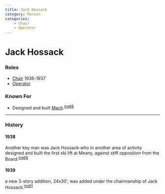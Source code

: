 ```yaml
---
title: Jack Hossack
category: Person
categories:
    - Chair
    - Operator
---
```

# Jack Hossack
### Roles
- [Chair](/Person/Chair) 1936-1937
- [Operator](/Person/Operator)

### Known For
- Designed and built [Mach](/Mach).<sup>[ma68][]</sup>

---
### History

#### 1938

Another key man was Jack Hossack-who in another area of activity designed and built the first ski lift at Meany, against stiff opposition from the Board.<sup>[ma68][]</sup>

#### 1939

a new 3-story addition, 24x30', was added under the chairmanship of Jack Hossack.<sup>[ma91][]</sup>


[ma68]: Mountaineer-Annual#1968
[ma91]: Mountaineer-Annual#1991
